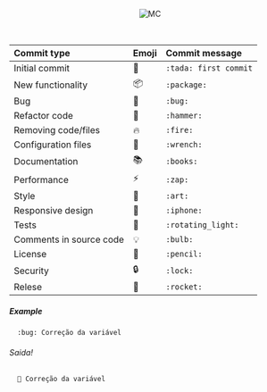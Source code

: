 <div align="center" id="header">

  ![MC](https://user-images.githubusercontent.com/82480542/215505031-d29f2cfd-1972-4308-98cb-e6305c653205.png)

  <br>


  | Commit type                 | Emoji              |Commit message        |
  |:----------------------------|:-------------------|:---------------------|
  | Initial commit              | :tada:             |`:tada: first commit` |
  | New functionality           | :package:          |`:package:`           |
  | Bug                         | :bug:              |`:bug:`               |
  | Refactor code               | :hammer:           |`:hammer:`            |
  | Removing code/files         | :fire:             |`:fire:`              |
  | Configuration files         | :wrench:           |`:wrench:`            |
  | Documentation               | :books:            |`:books:`             |
  | Performance                 | :zap:              |`:zap:`               |
  | Style                       | :art:              |`:art:`               |
  | Responsive design           | :iphone:           |`:iphone:`            |
  | Tests                       | :rotating_light:   |`:rotating_light:`    |
  | Comments in source code     | :bulb:             |`:bulb:`              |
  | License                     | :pencil:           |`:pencil:`            |
  | Security                    | :lock:             |`:lock:`              |
  | Relese                      | :rocket:           |`:rocket:`            |

</div>


##### Example
```
  :bug: Correção da variável
```
###### Saida!
```
  🐛 Correção da variável
```
